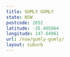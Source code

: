 ```yaml
---
title: GUMLY GUMLY
state: NSW
postcode: 2652
latitude: -35.405064
longitude: 147.64961
url: /nsw/gumly-gumly/
layout: suburb
---
```


